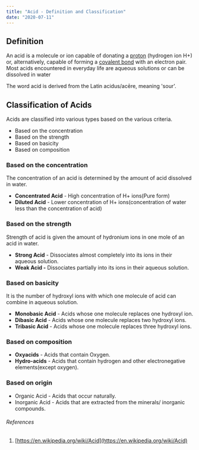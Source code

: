 ```yaml
---
title: "Acid - Definition and Classification"
date: "2020-07-11"
---
```


## Definition

An acid is a molecule or ion capable of donating a [proton](https://chemistdictionary.com/proton/) (hydrogen ion H+) or, alternatively, capable of forming a [covalent bond](https://chemistdictionary.com/covalent-bond/) with an electron pair. Most acids encountered in everyday life are aqueous solutions or can be dissolved in water

The word acid is derived from the Latin acidus/acēre, meaning 'sour'.

## Classification of Acids

Acids are classified into various types based on the various criteria.

- Based on the concentration
- Based on the strength
- Based on basicity
- Based on composition

### Based on the concentration

The concentration of an acid is determined by the amount of acid dissolved in water.

- **Concentrated Acid** - High concentration of H+ ions(Pure form)
- **Diluted Acid** - Lower concentration of H+ ions(concentration of water less than the concentration of acid)

### Based on the strength

Strength of acid is given the amount of hydronium ions in one mole of an acid in water.

- **Strong Acid** \- Dissociates almost completely into its ions in their aqueous solution.
- **Weak Acid -** Dissociates partially into its ions in their aqueous solution.

### Based on basicity

It is the number of hydroxyl ions with which one molecule of acid can combine in aqueous solution.

- **Monobasic Acid** - Acids whose one molecule replaces one hydroxyl ion.
- **Dibasic Acid** - Acids whose one molecule replaces two hydroxyl ions. 
- **Tribasic Acid** - Acids whose one molecule replaces three hydroxyl ions.

### Based on composition

- **Oxyacids** \- Acids that contain Oxygen.
- **Hydro-acids** - Acids that contain hydrogen and other electronegative elements(except oxygen).

### Based on origin

- Organic Acid - Acids that occur naturally.
- Inorganic Acid - Acids that are extracted from the minerals/ inorganic compounds.

###### References

1. [https://en.wikipedia.org/wiki/Acid](https://en.wikipedia.org/wiki/Acid)
